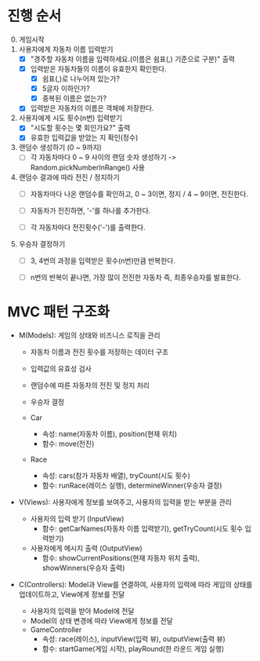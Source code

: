 # 진행 순서

0. 게임시작
1. 사용자에게 자동차 이름 입력받기
    - [X] "경주할 자동차 이름을 입력하세요.(이름은 쉼표(,) 기준으로 구분)" 출력
    - [X] 입력받은 자동차들의 이름이 유효한지 확인한다.
        - [X] 쉼표(,)로 나누어져 있는가?
        - [X] 5글자 이하인가?
        - [X] 중복된 이름은 없는가?
    - [X] 입력받은 자동차의 이름은 객체에 저장한다.

2. 사용자에게 시도 횟수(n번) 입력받기
    - [X] "시도할 횟수는 몇 회인가요?" 출력
    - [X] 유효한 입력값을 받았는 지 확인(정수)

3. 랜덤수 생성하기 (0 ~ 9까지)
    - [ ] 각 자동차마다 0 ~ 9 사이의 랜덤 숫자 생성하기 -> Random.pickNumberInRange() 사용

4. 랜덤수 결과에 따라 전진 / 정지하기
    - [ ] 자동차마다 나온 랜덤수를 확인하고, 0 ~ 3이면, 정지 / 4 ~ 9이면, 전진한다.
    - [ ] 자동차가 전진하면, '-'를 하나를 추가한다.
    - [ ] 각 자동차마다 전진횟수('-')를 출력한다.


5. 우승자 결정하기
    - [ ] 3, 4번의 과정을 입력받은 횟수(n번)만큼 반복한다.
    - [ ] n번의 반복이 끝나면, 가장 많이 전진한 자동차 즉, 최종우승자를 발표한다. 


# MVC 패턴 구조화

- M(Models): 게임의 상태와 비즈니스 로직을 관리

    - 자동차 이름과 전진 횟수를 저장하는 데이터 구조
    - 입력값의 유효성 검사
    - 랜덤수에 따른 자동차의 전진 및 정지 처리
    - 우승자 결정

    - Car
        - 속성: name(자동차 이름), position(현재 위치)
        - 함수: move(전진)
    - Race
        - 속성: cars(참가 자동차 배열), tryCount(시도 횟수)
        - 함수: runRace(레이스 실행), determineWinner(우승자 결정)

- V(Views): 사용자에게 정보를 보여주고, 사용자의 입력을 받는 부분을 관리

    - 사용자의 입력 받기 (InputView)
        - 함수: getCarNames(자동차 이름 입력받기), getTryCount(시도 횟수 입력받기)
    - 사용자에게 메시지 출력 (OutputView)
        - 함수: showCurrentPositions(현재 자동차 위치 출력), showWinners(우승자 출력)

- C(Controllers): Model과 View를 연결하여, 사용자의 입력에 따라 게임의 상태를 업데이트하고, View에게 정보를 전달

    - 사용자의 입력을 받아 Model에 전달
    - Model의 상태 변경에 따라 View에게 정보를 전달
    - GameController
        - 속성: race(레이스), inputView(입력 뷰), outputView(출력 뷰)
        - 함수: startGame(게임 시작), playRound(한 라운드 게임 실행)